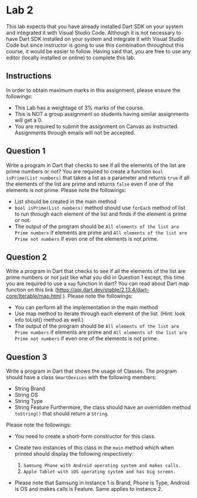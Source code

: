 # Lab 2

This lab expects that you have already installed Dart SDK on your system and integrated it with Visual Studio Code. Although it is not necessary to have Dart SDK installed on your system and integrate it with Visual Studio Code but since instructor is going to use this combination throughout this course, it would be easier to follow. Having said that, you are free to use any editor (locally installed or online) to complete this lab.

## Instructions
In order to obtain maximum marks in this assignment, please ensure the followings:
* This Lab has a weightage of 3% marks of the course.
* This is NOT a group assignment so students having similar assignments will get a 0.
* You are required to submit the assignment on Canvas as instructed. Assignments through emails will not be accepted.

**Question 1**
---------------------

Write a program in Dart that checks to see if all the elements of the list are prime numbers or not? You are required to create a function `bool isPrime(List numbers)` that takes a list as a parameter and returns `true` if all the elements of the list are prime and returns `false` even if one of the elements is not prime. Please note the followings:
* List should be created in the main method
* `bool isPrime(List numbers)` method should use `forEach` method of list to run through each element of the list and finds if the element is prime or not.
* The output of the program should be `All elements of the list are Prime numbers` if elements are prime and `All elements of the list are Prime not numbers` if even one of the elements is not prime.

**Question 2**
---------------------
Write a program in Dart that checks to see if all the elements of the list are prime numbers or not just like what you did in Question 1 except, this time you are required to use a `map` function in dart? You can read about Dart map function on this link (https://api.dart.dev/stable/2.13.4/dart-core/Iterable/map.html ). 
Please note the followings:
* You can perform all the implementation in the main method
* Use map method to iterate through each element of the list. (Hint: look into toList() method as well.)
* The output of the program should be `All elements of the list are Prime numbers` if elements are prime and `All elements of the list are Prime not numbers` if even one of the elements is not prime.

**Question 3**
---------------------
Write a program in Dart that shows the usage of Classes. The program should have a class `SmartDevices` with the following members:
* String Brand 
* String OS 
* String Type 
* String Feature 
Furthermore, the class should have an overridden method `toString()` that should return a `String`.

Please note the followings:
* You need to create a short-form constructor for this class.
* Create two instances of this class in the `main` method which when printed should display the following respectively:
   1.	`Samsung Phone with Android operating system and makes calls.`
   2.	`Apple Tablet with iOS operating system and has big screen.`

* Please note that Samsung in instance 1 is Brand, Phone is Type, Android is OS and makes calls is Feature. Same applies to instance 2.
